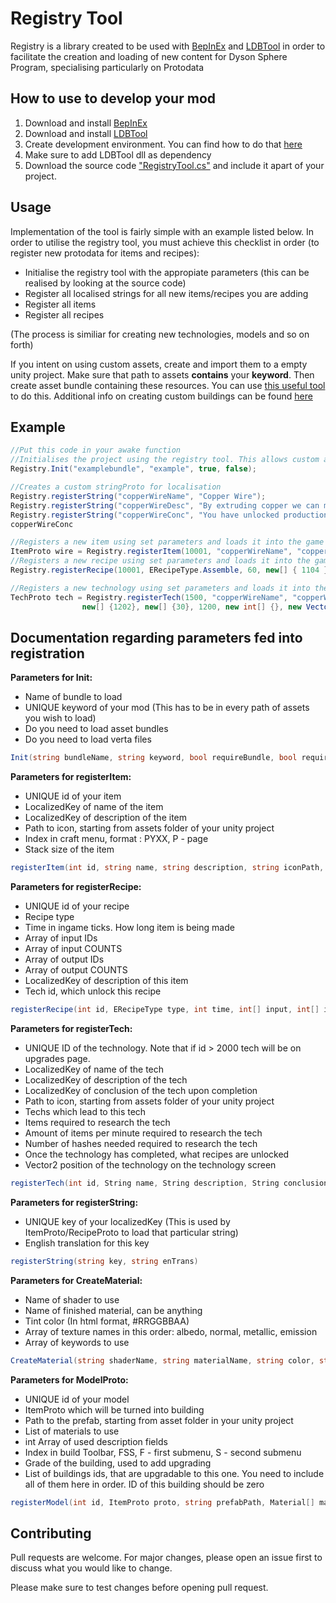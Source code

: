 # Registry Tool

Registry is a library created to be used with [BepInEx](https://github.com/BepInEx/BepInEx) and [LDBTool](https://dsp.thunderstore.io/package/xiaoye97/LDBTool/) in order to facilitate the creation and loading of new content for Dyson Sphere Program, specialising particularly on Protodata

## How to use to develop your mod

1. Download and install [BepInEx](https://github.com/BepInEx/BepInEx)
2. Download and install [LDBTool](https://dsp.thunderstore.io/package/xiaoye97/LDBTool/)
3. Create development environment. You can find how to do that [here](https://bepinex.github.io/bepinex_docs/master/articles/dev_guide/plugin_tutorial/index.html#sidetoggle)
4. Make sure to add LDBTool dll as dependency
5. Download the source code ["RegistryTool.cs"](https://github.com/kremnev8/DSP-Mods/blob/master/Mods/RegistryTool/Registry.cs) and include it apart of your project.

## Usage

Implementation of the tool is fairly simple with an example listed below. In order to utilise the registry tool, you must achieve this checklist in order (to register new protodata for items and recipes):
- Initialise the registry tool with the appropiate parameters (this can be realised by looking at the source code)
- Register all localised strings for all new items/recipes you are adding
- Register all items 
- Register all recipes

(The process is similiar for creating new technologies, models and so on forth)

If you intent on using custom assets, create and import them to a empty unity project. Make sure that path to assets **contains** your **keyword**. Then create asset bundle containing these resources. You can use [this useful tool](https://github.com/kremnev8/DSP-Mods/blob/master/Unity/Editor/ExportAssetBundles.cs) to do this. 
Additional info on creating custom buildings can be found [here](https://github.com/kremnev8/DSP-Mods/blob/master/README.md])

## Example
```csharp
//Put this code in your awake function
//Initialises the project using the registry tool. This allows custom assetbundles to be loaded
Registry.Init("examplebundle", "example", true, false);

//Creates a custom stringProto for localisation
Registry.registerString("copperWireName", "Copper Wire");
Registry.registerString("copperWireDesc", "By extruding copper we can make a component which allows current to be carried"); 
Registry.registerString("copperWireConc", "You have unlocked production of copper wire. Highly conductive materials are very useful when creating automated devices"); 
copperWireConc

//Registers a new item using set parameters and loads it into the game
ItemProto wire = Registry.registerItem(10001, "copperWireName", "copperWireDesc", "assets/example/copper_wire", 1711);
//Registers a new recipe using set parameters and loads it into the game
Registry.registerRecipe(10001, ERecipeType.Assemble, 60, new[] { 1104 }, new[] { 2 }, new[] { wire.ID }, new[] { 1 }, "copperWireDesc"); 

//Registers a new technology using set parameters and loads it into the game
TechProto tech = Registry.registerTech(1500, "copperWireName", "copperWireDesc", "copperWireConc", "assets/example/copper_wire", new[] {1},
                new[] {1202}, new[] {30}, 1200, new int[] {}, new Vector2(9, -3));

```

## Documentation regarding parameters fed into registration


**Parameters for Init:**
- Name of bundle to load
- UNIQUE keyword of your mod (This has to be in every path of assets you wish to load)
- Do you need to load asset bundles
- Do you need to load verta files
```csharp
Init(string bundleName, string keyword, bool requireBundle, bool requireVerta)
```


**Parameters for registerItem:**
- UNIQUE id of your item
- LocalizedKey of name of the item
- LocalizedKey of description of the item
- Path to icon, starting from assets folder of your unity project
- Index in craft menu, format : PYXX, P - page
- Stack size of the item
```csharp
registerItem(int id, string name, string description, string iconPath, int gridIndex, int stackSize = 100)
```


**Parameters for registerRecipe:**
- UNIQUE id of your recipe
- Recipe type
- Time in ingame ticks. How long item is being made
- Array of input IDs
- Array of input COUNTS
- Array of output IDs
- Array of output COUNTS
- LocalizedKey of description of this item
- Tech id, which unlock this recipe
```csharp
registerRecipe(int id, ERecipeType type, int time, int[] input, int[] inCounts, int[] output, int[] outCounts, string description, int techID = 0)
```


**Parameters for registerTech:**
- UNIQUE ID of the technology. Note that if id > 2000 tech will be on upgrades page.
- LocalizedKey of name of the tech
- LocalizedKey of description of the tech
- LocalizedKey of conclusion of the tech upon completion
- Path to icon, starting from assets folder of your unity project
- Techs which lead to this tech
- Items required to research the tech
- Amount of items per minute required to research the tech
- Number of hashes needed required to research the tech
- Once the technology has completed, what recipes are unlocked
- Vector2 position of the technology on the technology screen
```csharp
registerTech(int id, String name, String description, String conclusion, int[] PreTechs, int[] Jellos, int[] ItemPoints, long HashNeeded, int[] UnlockRecipes, Vector2 position)
```

**Parameters for registerString:**
- UNIQUE key of your localizedKey (This is used by ItemProto/RecipeProto to load that particular string)
- English translation for this key
```csharp
registerString(string key, string enTrans)
```

**Parameters for CreateMaterial:**
- Name of shader to use
- Name of finished material, can be anything
- Tint color (In html format, #RRGGBBAA)
- Array of texture names in this order: albedo, normal, metallic, emission
- Array of keywords to use

```csharp
CreateMaterial(string shaderName, string materialName, string color, string[] textures = null, string[] keywords = null)
```

**Parameters for ModelProto:**
- UNIQUE id of your model
- ItemProto which will be turned into building
- Path to the prefab, starting from asset folder in your unity project
- List of materials to use
- int Array of used description fields
- Index in build Toolbar, FSS, F - first submenu, S - second submenu
- Grade of the building, used to add upgrading
- List of buildings ids, that are upgradable to this one. You need to include all of them here in order. ID of this building should be zero
```csharp
registerModel(int id, ItemProto proto, string prefabPath, Material[] mats, int[] descFields, int buildIndex, int grade = 0, int[] upgradesIDs = null)
```

## Contributing
Pull requests are welcome. For major changes, please open an issue first to discuss what you would like to change.

Please make sure to test changes before opening pull request.

